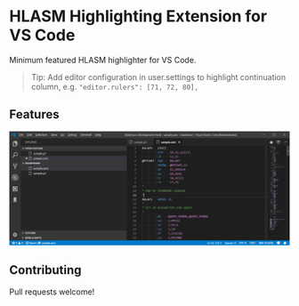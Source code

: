 # HLASM Highlighting Extension for VS Code

Minimum featured HLASM highlighter for VS Code.

> Tip: Add editor configuration in user.settings to highlight continuation column, e.g. `"editor.rulers": [71, 72, 80],`

## Features

![Example Highlighting](./docs/images/example.png)

## Contributing

Pull requests welcome!
